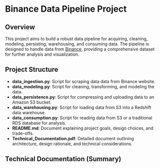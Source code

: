 # Binance Data Pipeline Project


## Overview
This project aims to build a robust data pipeline for acquiring, cleaning, modeling, persisting, warehousing, and consuming data. The pipeline is designed to handle data from [Binance](https://binance.com), providing a comprehensive dataset for further analysis and visualization.

## Project Structure
- **data_ingestion.py**: Script for scraping data data from Binance website.
- **data_modeling.py**: Script for cleaning, transforming, and modeling the  data.
- **data_persistence.py**: Script for compressing and uploading data to an Amazon S3 bucket.
- **data_warehousing.py**: Script for loading data from S3 into a Redshift data warehouse.
- **data_consumption.py**: Script for reading data from S3 or a traditional RDS database for analysis.
- **README.md**: Document explaining project goals, design choices, and trade-offs.
- **Technical_Documentation.pdf**: Detailed document outlining architecture, design rationale, and technical considerations.

## Technical Documentation (Summary)